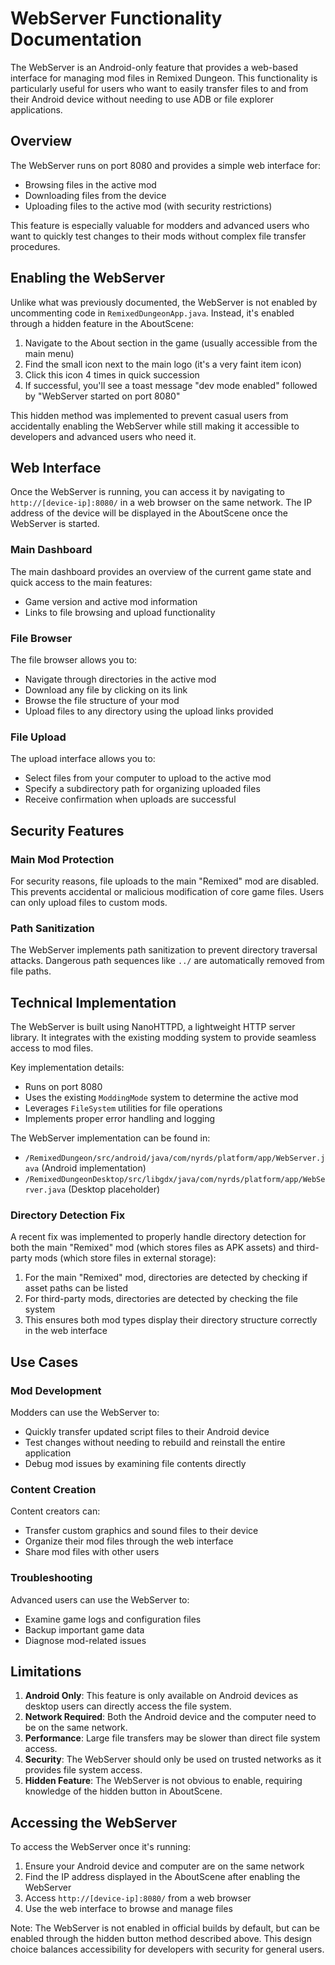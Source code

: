 # WebServer Functionality Documentation

The WebServer is an Android-only feature that provides a web-based interface for managing mod files in Remixed Dungeon. This functionality is particularly useful for users who want to easily transfer files to and from their Android device without needing to use ADB or file explorer applications.

## Overview

The WebServer runs on port 8080 and provides a simple web interface for:
- Browsing files in the active mod
- Downloading files from the device
- Uploading files to the active mod (with security restrictions)

This feature is especially valuable for modders and advanced users who want to quickly test changes to their mods without complex file transfer procedures.

## Enabling the WebServer

Unlike what was previously documented, the WebServer is not enabled by uncommenting code in `RemixedDungeonApp.java`. Instead, it's enabled through a hidden feature in the AboutScene:

1. Navigate to the About section in the game (usually accessible from the main menu)
2. Find the small icon next to the main logo (it's a very faint item icon)
3. Click this icon 4 times in quick succession
4. If successful, you'll see a toast message "dev mode enabled" followed by "WebServer started on port 8080"

This hidden method was implemented to prevent casual users from accidentally enabling the WebServer while still making it accessible to developers and advanced users who need it.

## Web Interface

Once the WebServer is running, you can access it by navigating to `http://[device-ip]:8080/` in a web browser on the same network. The IP address of the device will be displayed in the AboutScene once the WebServer is started.

### Main Dashboard

The main dashboard provides an overview of the current game state and quick access to the main features:
- Game version and active mod information
- Links to file browsing and upload functionality

### File Browser

The file browser allows you to:
- Navigate through directories in the active mod
- Download any file by clicking on its link
- Browse the file structure of your mod
- Upload files to any directory using the upload links provided

### File Upload

The upload interface allows you to:
- Select files from your computer to upload to the active mod
- Specify a subdirectory path for organizing uploaded files
- Receive confirmation when uploads are successful

## Security Features

### Main Mod Protection

For security reasons, file uploads to the main "Remixed" mod are disabled. This prevents accidental or malicious modification of core game files. Users can only upload files to custom mods.

### Path Sanitization

The WebServer implements path sanitization to prevent directory traversal attacks. Dangerous path sequences like `../` are automatically removed from file paths.

## Technical Implementation

The WebServer is built using NanoHTTPD, a lightweight HTTP server library. It integrates with the existing modding system to provide seamless access to mod files.

Key implementation details:
- Runs on port 8080
- Uses the existing `ModdingMode` system to determine the active mod
- Leverages `FileSystem` utilities for file operations
- Implements proper error handling and logging

The WebServer implementation can be found in:
- `/RemixedDungeon/src/android/java/com/nyrds/platform/app/WebServer.java` (Android implementation)
- `/RemixedDungeonDesktop/src/libgdx/java/com/nyrds/platform/app/WebServer.java` (Desktop placeholder)

### Directory Detection Fix

A recent fix was implemented to properly handle directory detection for both the main "Remixed" mod (which stores files as APK assets) and third-party mods (which store files in external storage):

1. For the main "Remixed" mod, directories are detected by checking if asset paths can be listed
2. For third-party mods, directories are detected by checking the file system
3. This ensures both mod types display their directory structure correctly in the web interface

## Use Cases

### Mod Development

Modders can use the WebServer to:
- Quickly transfer updated script files to their Android device
- Test changes without needing to rebuild and reinstall the entire application
- Debug mod issues by examining file contents directly

### Content Creation

Content creators can:
- Transfer custom graphics and sound files to their device
- Organize their mod files through the web interface
- Share mod files with other users

### Troubleshooting

Advanced users can use the WebServer to:
- Examine game logs and configuration files
- Backup important game data
- Diagnose mod-related issues

## Limitations

1. **Android Only**: This feature is only available on Android devices as desktop users can directly access the file system.
2. **Network Required**: Both the Android device and the computer need to be on the same network.
3. **Performance**: Large file transfers may be slower than direct file system access.
4. **Security**: The WebServer should only be used on trusted networks as it provides file system access.
5. **Hidden Feature**: The WebServer is not obvious to enable, requiring knowledge of the hidden button in AboutScene.

## Accessing the WebServer

To access the WebServer once it's running:
1. Ensure your Android device and computer are on the same network
2. Find the IP address displayed in the AboutScene after enabling the WebServer
3. Access `http://[device-ip]:8080/` from a web browser
4. Use the web interface to browse and manage files

Note: The WebServer is not enabled in official builds by default, but can be enabled through the hidden button method described above. This design choice balances accessibility for developers with security for general users.